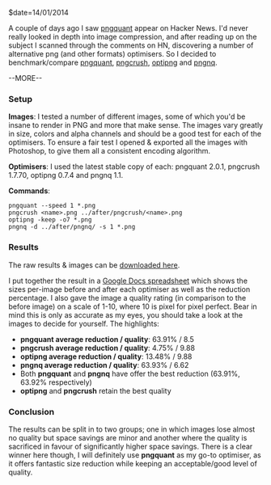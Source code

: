 $date=14/01/2014

A couple of days ago I saw [pngquant](http://pngquant.org/) appear on Hacker News. I'd never really looked in depth into image compression, and after reading up on the subject I scanned through the comments on HN, discovering a number of alternative png (and other formats) optimisers. So I decided to benchmark/compare [pngquant](http://pngquant.org/), [pngcrush](http://pmt.sourceforge.net/pngcrush/), [optipng](http://optipng.sourceforge.net/) and [pngnq](http://pngnq.sourceforge.net/).

--MORE--

### Setup

**Images**: I tested a number of different images, some of which you'd be insane to render in PNG and more that make sense. The images vary greatly in size, colors and alpha channels and should be a good test for each of the optimisers. To ensure a fair test I opened & exported all the images with Photoshop, to give them all a consistent encoding algorithm.

**Optimisers**: I used the latest stable copy of each: pngquant 2.0.1, pngcrush 1.7.70, optipng 0.7.4 and pngnq 1.1.

**Commands**:

	pngquant --speed 1 *.png
	pngcrush <name>.png ../after/pngcrush/<name>.png
	optipng -keep -o7 *.png
	pngnq -d ../after/pngnq/ -s 1 *.png

### Results

The raw results & images can be [downloaded here](/inc/files/png-optimisers.zip). 

I put together the result in a [Google Docs spreadsheet](https://docs.google.com/spreadsheet/ccc?key=0AkRYIVqSDsRbdFU3R1N3c0FUT1FxUFNIMFdWY29odHc&usp=sharing) which shows the sizes per-image before and after each optimiser as well as the reduction percentage. I also gave the image a quality rating (in comparison to the before image) on a scale of 1-10, where 10 is pixel for pixel perfect. Bear in mind this is only as accurate as my eyes, you should take a look at the images to decide for yourself. The highlights:

+ **pngquant average reduction / quality**: 63.91% / 8.5
+ **pngcrush average reduction / quality**: 4.75% / 9.88
+ **optipng average reduction / quality**: 13.48% / 9.88
+ **pngnq average reduction / quality**: 63.93% / 6.62
+ Both **pngquant** and **pngnq** have offer the best reduction (63.91%, 63.92% respectively)
+ **optipng** and **pngcrush** retain the best quality


### Conclusion

The results can be split in to two groups; one in which images lose almost no quality but space savings are minor and another where the quality is sacrificed in favour of significantly higher space savings. There is a clear winner here though, I will definitely use **pngquant** as my go-to optimiser, as it offers fantastic size reduction while keeping an acceptable/good level of quality.
